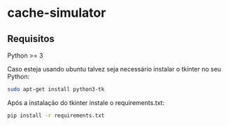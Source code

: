 # cache-simulator

## Requisitos

Python >= 3 

Caso esteja usando ubuntu talvez seja necessário instalar o tkinter no seu Python:

``` bash
sudo apt-get install python3-tk 
```

Após a instalação do tkinter instale o requirements.txt:

``` bash
pip install -r requirements.txt
```